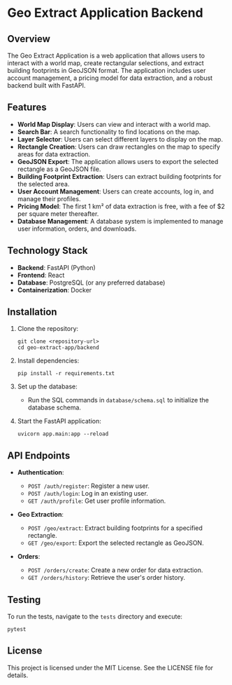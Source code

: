 # Geo Extract Application Backend

## Overview
The Geo Extract Application is a web application that allows users to interact with a world map, create rectangular selections, and extract building footprints in GeoJSON format. The application includes user account management, a pricing model for data extraction, and a robust backend built with FastAPI.

## Features
- **World Map Display**: Users can view and interact with a world map.
- **Search Bar**: A search functionality to find locations on the map.
- **Layer Selector**: Users can select different layers to display on the map.
- **Rectangle Creation**: Users can draw rectangles on the map to specify areas for data extraction.
- **GeoJSON Export**: The application allows users to export the selected rectangle as a GeoJSON file.
- **Building Footprint Extraction**: Users can extract building footprints for the selected area.
- **User Account Management**: Users can create accounts, log in, and manage their profiles.
- **Pricing Model**: The first 1 km² of data extraction is free, with a fee of $2 per square meter thereafter.
- **Database Management**: A database system is implemented to manage user information, orders, and downloads.

## Technology Stack
- **Backend**: FastAPI (Python)
- **Frontend**: React
- **Database**: PostgreSQL (or any preferred database)
- **Containerization**: Docker

## Installation
1. Clone the repository:
   ```
   git clone <repository-url>
   cd geo-extract-app/backend
   ```

2. Install dependencies:
   ```
   pip install -r requirements.txt
   ```

3. Set up the database:
   - Run the SQL commands in `database/schema.sql` to initialize the database schema.

4. Start the FastAPI application:
   ```
   uvicorn app.main:app --reload
   ```

## API Endpoints
- **Authentication**:
  - `POST /auth/register`: Register a new user.
  - `POST /auth/login`: Log in an existing user.
  - `GET /auth/profile`: Get user profile information.

- **Geo Extraction**:
  - `POST /geo/extract`: Extract building footprints for a specified rectangle.
  - `GET /geo/export`: Export the selected rectangle as GeoJSON.

- **Orders**:
  - `POST /orders/create`: Create a new order for data extraction.
  - `GET /orders/history`: Retrieve the user's order history.

## Testing
To run the tests, navigate to the `tests` directory and execute:
```
pytest
```

## License
This project is licensed under the MIT License. See the LICENSE file for details.